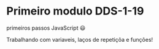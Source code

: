 # Primeiro modulo DDS-1-19
primeiros passos JavaScript :smiley:

Trabalhando com variaveis, laços de repetiçõa e funções!
